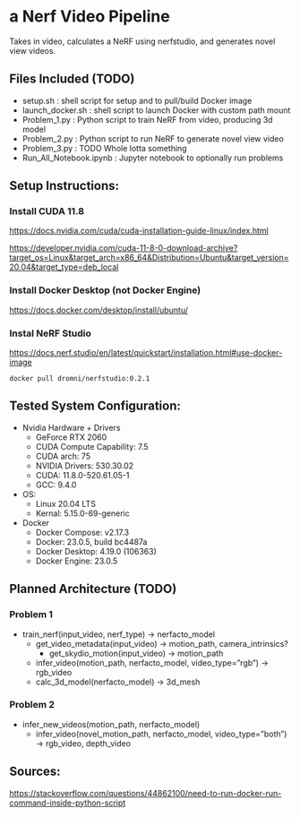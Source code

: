 # a Nerf Video Pipeline
Takes in video, calculates a NeRF using nerfstudio, and generates novel view videos.

## Files Included (TODO)
- setup.sh : shell script for setup and to pull/build Docker image
- launch_docker.sh : shell script to launch Docker with custom path mount
- Problem_1.py : Python script to train NeRF from video, producing 3d model
- Problem_2.py : Python script to run NeRF to generate novel view video
- Problem_3.py : TODO Whole lotta something
- Run_All_Notebook.ipynb : Jupyter notebook to optionally run problems

## Setup Instructions:
### Install CUDA 11.8
https://docs.nvidia.com/cuda/cuda-installation-guide-linux/index.html

https://developer.nvidia.com/cuda-11-8-0-download-archive?target_os=Linux&target_arch=x86_64&Distribution=Ubuntu&target_version=20.04&target_type=deb_local 

### Install Docker Desktop (not Docker Engine)
https://docs.docker.com/desktop/install/ubuntu/

### Instal NeRF Studio
https://docs.nerf.studio/en/latest/quickstart/installation.html#use-docker-image 

`docker pull dromni/nerfstudio:0.2.1`

## Tested System Configuration:
- Nvidia Hardware + Drivers
    - GeForce RTX 2060
    - CUDA Compute Capability: 7.5 
    - CUDA arch: 75
    - NVIDIA Drivers: 530.30.02
    - CUDA: 11.8.0-520.61.05-1
    - GCC: 9.4.0
- OS:
    - Linux 20.04 LTS
    - Kernal: 5.15.0-69-generic
- Docker
    - Docker Compose: v2.17.3
    - Docker: 23.0.5, build bc4487a
    - Docker Desktop: 4.19.0 (106363)
    - Docker Engine: 23.0.5

## Planned Architecture (TODO)
### Problem 1 
- train_nerf(input_video, nerf_type) → nerfacto_model
    - get_video_metadata(input_video) → motion_path, camera_intrinsics?
        - get_skydio_motion(input_video) → motion_path
    - infer_video(motion_path, nerfacto_model, video_type=”rgb”) → rgb_video
    - calc_3d_model(nerfacto_model) → 3d_mesh
### Problem 2
- infer_new_videos(motion_path, nerfacto_model)
    - infer_video(novel_motion_path, nerfacto_model, video_type=”both”) → rgb_video, depth_video

## Sources:
https://stackoverflow.com/questions/44862100/need-to-run-docker-run-command-inside-python-script
